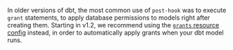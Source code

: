 <VersionBlock firstVersion="1.2">

In older versions of dbt, the most common use of `post-hook` was to execute `grant` statements, to apply database permissions to models right after creating them. Starting in v1.2, we recommend using the [`grants` resource config](/reference/resource-configs/grants) instead, in order to automatically apply grants when your dbt model runs.

</VersionBlock>

